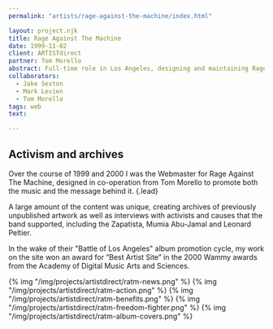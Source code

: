 ```yaml
---
permalink: "artists/rage-against-the-machine/index.html"

layout: project.njk
title: Rage Against The Machine
date: 1999-11-02
client: ARTISTdirect
partner: Tom Morello
abstract: Full-time role in Los Angeles, designing and maintaining Rage's online presence.
collaborators: 
  - Jake Sexton
  - Mark Levien
  - Tom Morello
tags: web
text:

---
```


## Activism and archives

Over the course of 1999 and 2000 I was the Webmaster for Rage Against The
Machine, designed in co-operation from Tom Morello to promote both the music and
the message behind it.
{.lead}

A large amount of the content was unique, creating archives of previously
unpublished artwork as well as interviews with activists and causes that the
band supported, including the Zapatista, Mumia Abu-Jamal and Leonard Peltier.

In the wake of their "Battle of Los Angeles" album promotion cycle, my work on
the site won an award for “Best Artist Site” in the 2000 Wammy awards from the
Academy of Digital Music Arts and Sciences.

{% img "/img/projects/artistdirect/ratm-news.png" %}
{% img "/img/projects/artistdirect/ratm-action.png" %}
{% img "/img/projects/artistdirect/ratm-benefits.png" %}
{% img "/img/projects/artistdirect/ratm-freedom-fighter.png" %}
{% img "/img/projects/artistdirect/ratm-album-covers.png" %}
